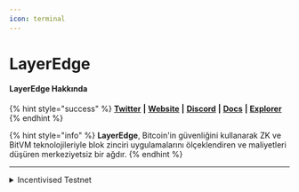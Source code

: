 ```yaml
---
icon: terminal
---
```


# LayerEdge

#### LayerEdge **Hakkında**

{% hint style="success" %}
[**Twitter**](https://x.com/layeredge) **|** [**Website**](https://www.layeredge.io/) **|** [**Discord**](https://discord.com/invite/layeredge) **|** [**Docs**](https://docs.layeredge.io/) **|** [**Explorer**](https://explorer.layeredge.io/)
{% endhint %}

{% hint style="info" %}
**LayerEdge**, Bitcoin'in güvenliğini kullanarak ZK ve BitVM teknolojileriyle blok zinciri uygulamalarını ölçeklendiren ve maliyetleri düşüren merkeziyetsiz bir ağdır.
{% endhint %}

***

<details>

<summary>Incentivised Testnet</summary>

**LayerEdge**, ödüllerin kesinleştiği bir testnet başlattı! Tarayıcı sekmesinde bir node çalıştırarak puan kazanabiliriz. Erken kullanıcı olmak için şimdiden puan kazanmaya başlamanızı öneririz.

#### **Nasıl Katılabilirsiniz?**

1. **Siteye gidin ve cüzdanınızı bağlayın.**
2. ![](../.gitbook/assets/le1737675582534.png)
3. **Erişim kodunu girin:** KrZKSP4i (çalışmazsa Twitter/X üzerinden yeni bir kod bulun).![](<../.gitbook/assets/le_11737675787926 (1).png>)
4. **"Start Node" butonuna tıklayın.** Bu şekilde puan kazanmaya başlayacaksınız.![](../.gitbook/assets/le_21737676010275.png)
5. **Arkadaşlarınızı davet edin ve günlük ödülleri toplayın!**![](../.gitbook/assets/le_31737676075320.png)
6. **Proofs kısımından bir proof oluşturun.**\
   ![](<../.gitbook/assets/Screenshot_1 (1).jpg>)

7) **Mint kısımından her iki NFT i de mintleyin.**

8. **Task kısımındaki tüm görevleri tamamlamaya çalışın.**![](../.gitbook/assets/Screenshot_1.jpg)

</details>

